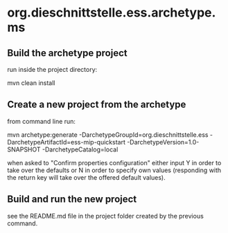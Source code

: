 # org.dieschnittstelle.ess.archetype.ms

## Build the archetype project
run inside the project directory: 

mvn clean install

## Create a new project from the archetype
from command line run: 

mvn archetype:generate -DarchetypeGroupId=org.dieschnittstelle.ess -DarchetypeArtifactId=ess-mip-quickstart -DarchetypeVersion=1.0-SNAPSHOT -DarchetypeCatalog=local

when asked to "Confirm properties configuration" either input Y in order to take over the defaults or N in order to specify own values (responding with the return key will take over the offered default values).

## Build and run the new project

see the README.md file in the project folder created by the previous command.

  



